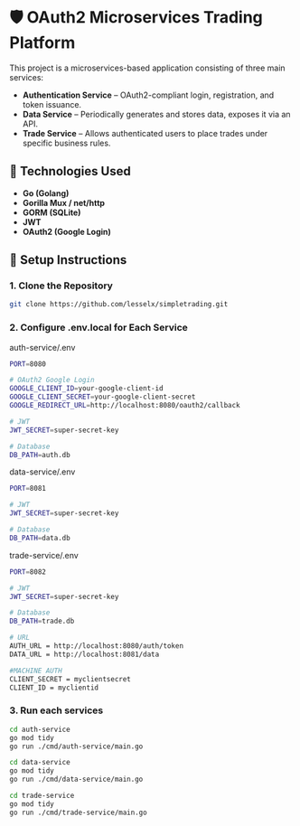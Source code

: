 # 🛡️ OAuth2 Microservices Trading Platform

This project is a microservices-based application consisting of three main services:

- **Authentication Service** – OAuth2-compliant login, registration, and token issuance.
- **Data Service** – Periodically generates and stores data, exposes it via an API.
- **Trade Service** – Allows authenticated users to place trades under specific business rules.


## 🔧 Technologies Used

- **Go (Golang)**
- **Gorilla Mux / net/http**
- **GORM (SQLite)**
- **JWT**
- **OAuth2 (Google Login)**


## 🔧 Setup Instructions

### 1. Clone the Repository

```bash
git clone https://github.com/lesselx/simpletrading.git

```

### 2. Configure .env.local for Each Service

auth-service/.env
```bash
PORT=8080

# OAuth2 Google Login
GOOGLE_CLIENT_ID=your-google-client-id
GOOGLE_CLIENT_SECRET=your-google-client-secret
GOOGLE_REDIRECT_URL=http://localhost:8080/oauth2/callback

# JWT
JWT_SECRET=super-secret-key

# Database
DB_PATH=auth.db
```


data-service/.env
```bash
PORT=8081

# JWT
JWT_SECRET=super-secret-key

# Database
DB_PATH=data.db
```

trade-service/.env
```bash
PORT=8082

# JWT
JWT_SECRET=super-secret-key

# Database
DB_PATH=trade.db

# URL
AUTH_URL = http://localhost:8080/auth/token
DATA_URL = http://localhost:8081/data

#MACHINE AUTH
CLIENT_SECRET = myclientsecret
CLIENT_ID = myclientid

```
### 3. Run each services

```bash
cd auth-service
go mod tidy
go run ./cmd/auth-service/main.go

cd data-service
go mod tidy
go run ./cmd/data-service/main.go

cd trade-service
go mod tidy
go run ./cmd/trade-service/main.go
